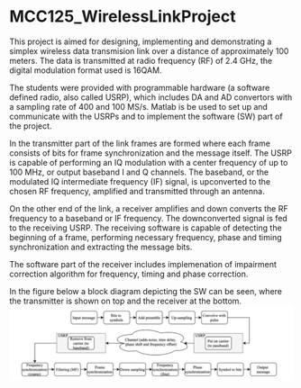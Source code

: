# MCC125_WirelessLinkProject
This project is aimed for designing, implementing and demonstrating a simplex wireless data transmision link over a distance of approximately 100 meters. The data is transmitted at radio frequency (RF) of 2.4 GHz, the digital modulation format used is 16QAM.  

The students were provided with programmable hardware (a software defined radio, also called USRP), which includes DA and AD convertors with a sampling rate of 400 and 100 MS/s. Matlab  is be used to set up and communicate with the USRPs and to implement the software (SW) part of the project.

In the transmitter part of the link frames are formed where each frame consists of bits for frame synchronization and the message itself. The USRP is capable of performing an IQ modulation with a center frequency of up to 100 MHz, or output baseband I and Q channels. The baseband, or the modulated IQ intermediate frequency (IF) signal, is upconverted to the chosen RF frequency, amplified and transmitted through an antenna.

On the other end of the link, a receiver amplifies and down converts the RF frequency to a baseband or IF frequency. The downconverted signal is fed to the receiving USRP. The receiving software is capable of detecting the beginning of a frame, performing necessary frequency, phase and timing synchronization and extracting the message bits.

The software part of the receiver includes implemenation of impairment correction algorithm  for frequency, timing and phase correction.

In the figure below a block diagram depicting the SW can be seen, where the transmitter is shown on top and the receiver at the bottom.
![alt tag](./100_m_images/SW_diagram__.png)
